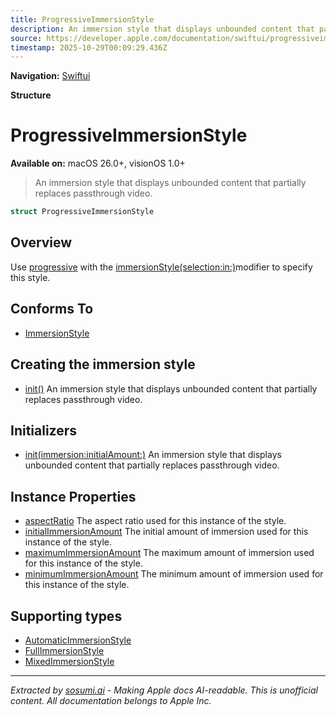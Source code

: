 ```yaml
---
title: ProgressiveImmersionStyle
description: An immersion style that displays unbounded content that partially replaces passthrough video.
source: https://developer.apple.com/documentation/swiftui/progressiveimmersionstyle
timestamp: 2025-10-29T00:09:29.436Z
---
```


**Navigation:** [Swiftui](/documentation/swiftui)

**Structure**

# ProgressiveImmersionStyle

**Available on:** macOS 26.0+, visionOS 1.0+

> An immersion style that displays unbounded content that partially replaces passthrough video.

```swift
struct ProgressiveImmersionStyle
```

## Overview

Use [progressive](/documentation/swiftui/immersionstyle/progressive) with the [immersionStyle(selection:in:)](/documentation/swiftui/scene/immersionstyle(selection:in:))modifier to specify this style.

## Conforms To

- [ImmersionStyle](/documentation/swiftui/immersionstyle)

## Creating the immersion style

- [init()](/documentation/swiftui/progressiveimmersionstyle/init()) An immersion style that displays unbounded content that partially replaces passthrough video.

## Initializers

- [init(immersion:initialAmount:)](/documentation/swiftui/progressiveimmersionstyle/init(immersion:initialamount:)) An immersion style that displays unbounded content that partially replaces passthrough video.

## Instance Properties

- [aspectRatio](/documentation/swiftui/progressiveimmersionstyle/aspectratio) The aspect ratio used for this instance of the style.
- [initialImmersionAmount](/documentation/swiftui/progressiveimmersionstyle/initialimmersionamount) The initial amount of immersion used for this instance of the style.
- [maximumImmersionAmount](/documentation/swiftui/progressiveimmersionstyle/maximumimmersionamount) The maximum amount of immersion used for this instance of the style.
- [minimumImmersionAmount](/documentation/swiftui/progressiveimmersionstyle/minimumimmersionamount) The minimum amount of immersion used for this instance of the style.

## Supporting types

- [AutomaticImmersionStyle](/documentation/swiftui/automaticimmersionstyle)
- [FullImmersionStyle](/documentation/swiftui/fullimmersionstyle)
- [MixedImmersionStyle](/documentation/swiftui/mixedimmersionstyle)

---

*Extracted by [sosumi.ai](https://sosumi.ai) - Making Apple docs AI-readable.*
*This is unofficial content. All documentation belongs to Apple Inc.*
